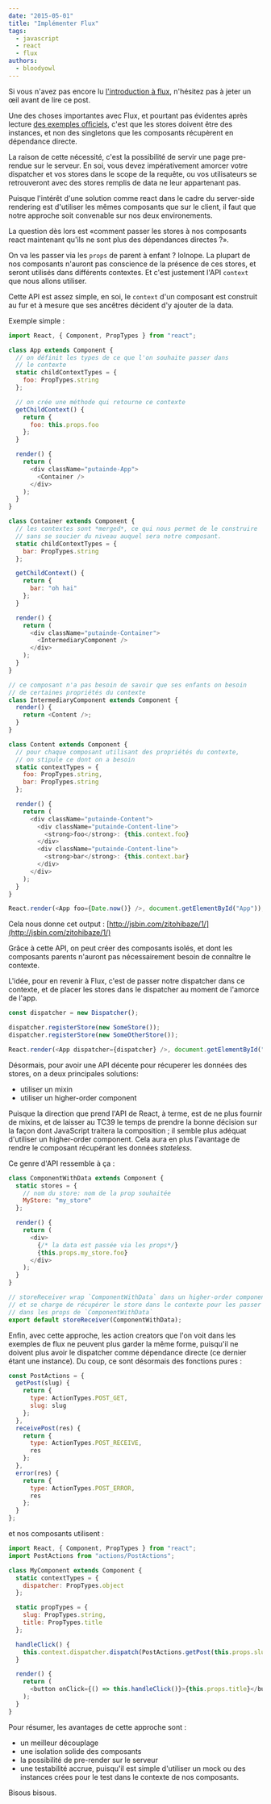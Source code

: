 ```yaml
---
date: "2015-05-01"
title: "Implémenter Flux"
tags:
  - javascript
  - react
  - flux
authors:
  - bloodyowl
---
```


Si vous n'avez pas encore lu [l'introduction à flux](/fr/articles/js/flux/),
n'hésitez pas à jeter un œil avant de lire ce post.

Une des choses importantes avec Flux, et pourtant pas évidentes après lecture
[des exemples
officiels](https://github.com/facebook/flux/tree/master/examples/), c'est que
les stores doivent être des instances, et non des singletons que les composants
récupèrent en dépendance directe.

La raison de cette nécessité, c'est la possibilité de servir une page pre-rendue
sur le serveur. En soi, vous devez impérativement amorcer votre dispatcher et
vos stores dans le scope de la requête, ou vos utilisateurs se retrouveront avec
des stores remplis de data ne leur appartenant pas.

Puisque l'intérêt d'une solution comme react dans le cadre du server-side
rendering est d'utiliser les mêmes composants que sur le client, il faut que
notre approche soit convenable sur nos deux environements.

La question dès lors est «comment passer les stores à nos composants react
maintenant qu'ils ne sont plus des dépendances directes ?».

On va les passer via les `props` de parent à enfant ? lolnope. La plupart de nos
composants n'auront pas conscience de la présence de ces stores, et seront
utilisés dans différents contextes. Et c'est justement l'API `context` que nous
allons utiliser.

Cette API est assez simple, en soi, le `context` d'un composant est construit au
fur et à mesure que ses ancêtres décident d'y ajouter de la data.

Exemple simple :

```javascript
import React, { Component, PropTypes } from "react";

class App extends Component {
  // on définit les types de ce que l'on souhaite passer dans
  // le contexte
  static childContextTypes = {
    foo: PropTypes.string
  };

  // on crée une méthode qui retourne ce contexte
  getChildContext() {
    return {
      foo: this.props.foo
    };
  }

  render() {
    return (
      <div className="putainde-App">
        <Container />
      </div>
    );
  }
}

class Container extends Component {
  // les contextes sont *merged*, ce qui nous permet de le construire
  // sans se soucier du niveau auquel sera notre composant.
  static childContextTypes = {
    bar: PropTypes.string
  };

  getChildContext() {
    return {
      bar: "oh hai"
    };
  }

  render() {
    return (
      <div className="putainde-Container">
        <IntermediaryComponent />
      </div>
    );
  }
}

// ce composant n'a pas besoin de savoir que ses enfants on besoin
// de certaines propriétés du contexte
class IntermediaryComponent extends Component {
  render() {
    return <Content />;
  }
}

class Content extends Component {
  // pour chaque composant utilisant des propriétés du contexte,
  // on stipule ce dont on a besoin
  static contextTypes = {
    foo: PropTypes.string,
    bar: PropTypes.string
  };

  render() {
    return (
      <div className="putainde-Content">
        <div className="putainde-Content-line">
          <strong>foo</strong>: {this.context.foo}
        </div>
        <div className="putainde-Content-line">
          <strong>bar</strong>: {this.context.bar}
        </div>
      </div>
    );
  }
}

React.render(<App foo={Date.now()} />, document.getElementById("App"));
```

Cela nous donne cet output :
[http://jsbin.com/zitohibaze/1/](http://jsbin.com/zitohibaze/1/)

Grâce à cette API, on peut créer des composants isolés, et dont les composants
parents n'auront pas nécessairement besoin de connaître le contexte.

L'idée, pour en revenir à Flux, c'est de passer notre dispatcher dans ce
contexte, et de placer les stores dans le dispatcher au moment de l'amorce de
l'app.

```javascript
const dispatcher = new Dispatcher();

dispatcher.registerStore(new SomeStore());
dispatcher.registerStore(new SomeOtherStore());

React.render(<App dispatcher={dispatcher} />, document.getElementById("App"));
```

Désormais, pour avoir une API décente pour récuperer les données des stores, on
a deux principales solutions:

* utiliser un mixin
* utiliser un higher-order component

Puisque la direction que prend l'API de React, à terme, est de ne plus fournir
de mixins, et de laisser au TC39 le temps de prendre la bonne décision sur la
façon dont JavaScript traitera la composition ; il semble plus adéquat
d'utiliser un higher-order component. Cela aura en plus l'avantage de rendre le
composant récupérant les données *stateless*.

Ce genre d'API ressemble à ça :

```javascript
class ComponentWithData extends Component {
  static stores = {
    // nom du store: nom de la prop souhaitée
    MyStore: "my_store"
  };

  render() {
    return (
      <div>
        {/* la data est passée via les props*/}
        {this.props.my_store.foo}
      </div>
    );
  }
}

// storeReceiver wrap `ComponentWithData` dans un higher-order component
// et se charge de récupérer le store dans le contexte pour les passer
// dans les props de `ComponentWithData`
export default storeReceiver(ComponentWithData);
```

Enfin, avec cette approche, les action creators que l'on voit dans les exemples
de flux ne peuvent plus garder la même forme, puisqu'il ne doivent plus avoir le
dispatcher comme dépendance directe (ce dernier étant une instance). Du coup, ce
sont désormais des fonctions pures :

```javascript
const PostActions = {
  getPost(slug) {
    return {
      type: ActionTypes.POST_GET,
      slug: slug
    };
  },
  receivePost(res) {
    return {
      type: ActionTypes.POST_RECEIVE,
      res
    };
  },
  error(res) {
    return {
      type: ActionTypes.POST_ERROR,
      res
    };
  }
};
```

et nos composants utilisent :

```javascript
import React, { Component, PropTypes } from "react";
import PostActions from "actions/PostActions";

class MyComponent extends Component {
  static contextTypes = {
    dispatcher: PropTypes.object
  };

  static propTypes = {
    slug: PropTypes.string,
    title: PropTypes.title
  };

  handleClick() {
    this.context.dispatcher.dispatch(PostActions.getPost(this.props.slug));
  }

  render() {
    return (
      <button onClick={() => this.handleClick()}>{this.props.title}</button>
    );
  }
}
```

Pour résumer, les avantages de cette approche sont :

* un meilleur découplage
* une isolation solide des composants
* la possibilité de pre-render sur le serveur
* une testabilité accrue, puisqu'il est simple d'utiliser un mock ou des
  instances crées pour le test dans le contexte de nos composants.

Bisous bisous.
